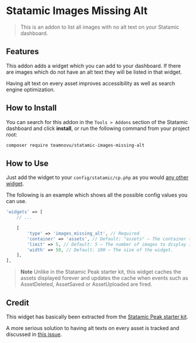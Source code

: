 # Statamic Images Missing Alt

> This is an addon to list all images with no alt text on your Statamic dashboard.

## Features

This addon adds a widget which you can add to your dashboard. If there are images which do not have an alt text they will be listed in that widget.

Having alt text on every asset improves accessibility as well as search engine optimization.

## How to Install

You can search for this addon in the `Tools > Addons` section of the Statamic dashboard and click **install**, or run the following command from your project root:

``` bash
composer require teamnovu/statamic-images-missing-alt
```

## How to Use

Just add the widget to your `config/statamic/cp.php` as you would [any other widget](https://statamic.dev/widgets#configuration).

The following is an example which shows all the possible config values you can use.

```php
'widgets' => [
    // ...

    [
        'type' => 'images_missing_alt', // Required
        'container' => 'assets', // Default: "assets" – The container to search through. Can also be an array to include multiple containers.
        'limit' => 5, // Default: 5 – The number of images to display in the widget.
        'width' => 50, // Default: 100 – The size of the widget.
    ],
],
```

> **Note**
> Unlike in the Statamic Peak starter kit, this widget caches the assets displayed forever and
> updates the cache when events such as AssetDeleted, AssetSaved or AssetUploaded are fired.

## Credit

This widget has basically been extracted from the [Statamic Peak starter kit](https://github.com/studio1902/statamic-peak).

A more serious solution to having alt texts on every asset is tracked and discussed in [this issue](https://github.com/statamic/ideas/issues/496).
